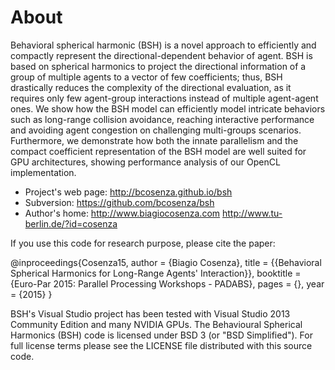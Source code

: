 About
==============
Behavioral spherical harmonic (BSH) is a novel approach to efficiently and compactly represent the directional-dependent behavior of agent. BSH is based on spherical harmonics to project the directional information of a group of multiple agents to a vector of few coefficients; thus, BSH drastically reduces the complexity of the directional evaluation, as it requires only few agent-group interactions instead of multiple agent-agent ones. 
We show how the BSH model can efficiently model intricate behaviors such as long-range collision avoidance, reaching interactive performance and avoiding agent congestion on challenging multi-groups scenarios. 
Furthermore, we demonstrate how both the innate parallelism and the compact coefficient representation of the BSH model are well suited for GPU architectures, showing performance analysis of our OpenCL implementation.


- Project's web page: http://bcosenza.github.io/bsh
- Subversion:         https://github.com/bcosenza/bsh
- Author's home:      http://www.biagiocosenza.com http://www.tu-berlin.de/?id=cosenza

If you use this code for research purpose, please cite the paper:

@inproceedings{Cosenza15,
  author    = {Biagio Cosenza},
  title     = {{Behavioral Spherical Harmonics for Long-Range Agents' Interaction}},
  booktitle = {Euro-Par 2015: Parallel Processing Workshops - PADABS},
  pages     = {},
  year      = {2015}
}

BSH's Visual Studio project has been tested with Visual Studio 2013 Community Edition and many NVIDIA GPUs.
The Behavioural Spherical Harmonics (BSH) code is licensed under BSD 3 (or "BSD Simplified").
For full license terms please see the LICENSE file distributed with this source code.
